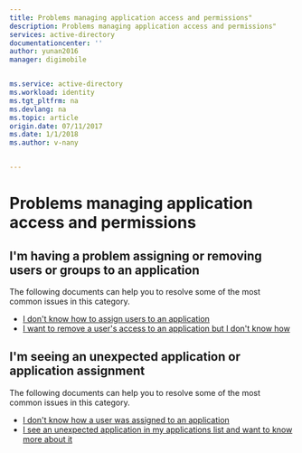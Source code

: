 ```yaml
---
title: Problems managing application access and permissions"
description: Problems managing application access and permissions"
services: active-directory
documentationcenter: ''
author: yunan2016
manager: digimobile


ms.service: active-directory
ms.workload: identity
ms.tgt_pltfrm: na
ms.devlang: na
ms.topic: article
origin.date: 07/11/2017
ms.date: 1/1/2018
ms.author: v-nany


---
```


# Problems managing application access and permissions



## I'm having a problem assigning or removing users or groups to an application
  The following documents can help you to resolve some of the most common issues in this category.
  * [I don't know how to assign users to an application](application-access-assignment-how-to-add-assignment.md)
  * [I want to remove a user's access to an application but I don't know how](application-access-assignment-how-to-remove-assignment.md)


## I'm seeing an unexpected application or application assignment
  The following documents can help you to resolve some of the most common issues in this category.
  * [I don't know how a user was assigned to an application](application-access-unexpected-user-assignment.md)
  * [I see an unexpected application in my applications list and want to know more about it](application-access-unexpected-application.md)
